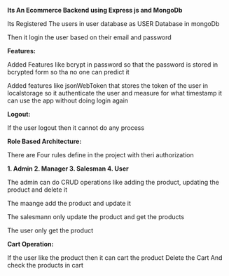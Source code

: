 **Its An Ecommerce Backend using Express js and MongoDb**

  Its Registered The users in user database as USER Database in mongoDb

  Then it login the user based on their email and password 

**Features:**

  Added Features like bcrypt in password so that the password is stored in bcrypted form so tha no one can predict it

  Added features like jsonWebToken that stores the token of the user in localstorage so it authenticate the user and measure for what timestamp it can use the app without doing login again

**Logout:**

  If the user logout then it cannot do any process 


**Role Based Architecture:**

  There are Four rules define in the project with theri authorization

**1. Admin
2. Manager
3. Salesman
4. User**


The admin can do CRUD operations like adding the product, updating the product and delete it 

The maange add the product and update it

The salesmann only update the product and get the products

The user only get the product


**Cart Operation:**

  If the user like the product then it can cart the product
  Delete the Cart 
  And check the products in cart


